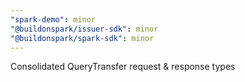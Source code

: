 ```yaml
---
"spark-demo": minor
"@buildonspark/issuer-sdk": minor
"@buildonspark/spark-sdk": minor
---
```


Consolidated QueryTransfer request & response types
